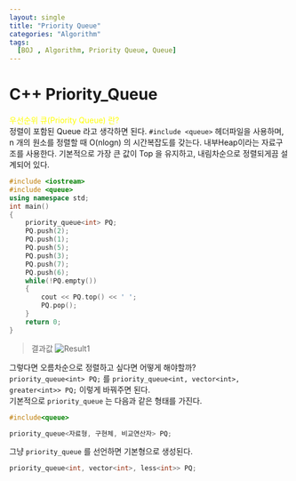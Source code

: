 ```yaml
---
layout: single
title: "Priority Queue"
categories: "Algorithm"
tags:
  [BOJ , Algorithm, Priority Queue, Queue]
---
```


# C++ Priority_Queue

<span style="color:yellow"> 우선순위 큐(Priority Queue) 란? </span> <br>
정렬이 포함된 Queue 라고 생각하면 된다.
`#include <queue>` 헤더파일을 사용하며, <br>
n 개의 원소를 정렬할 때 O(nlogn) 의 시간복잡도를 갖는다.
내부Heap이라는 자료구조를 사용한다.
기본적으로 가장 큰 값이 Top 을 유지하고, 내림차순으로 정렬되게끔 설계되어 있다.

```Cpp
#include <iostream>
#include <queue>
using namespace std;
int main()
{
    priority_queue<int> PQ;
    PQ.push(2);
    PQ.push(1);
    PQ.push(5);
    PQ.push(3);
    PQ.push(7);
    PQ.push(6);
    while(!PQ.empty())
    {
        cout << PQ.top() << ' ';
        PQ.pop();
    }
    return 0;
}
```

> 결과값
![Result1](https://user-images.githubusercontent.com/87271529/167148484-ea6eaff7-23fc-483c-8d70-4ea6a1bf3d1a.png)

그렇다면 오름차순으로 정렬하고 싶다면 어떻게 해야할까?<br>
`priority_queue<int> PQ;` 를 `priority_queue<int, vector<int>, greater<int>> PQ;` 이렇게 바꿔주면 된다. <br>
기본적으로 `priority_queue` 는 다음과 같은 형태를 가진다.

```Cpp
#include<queue>

priority_queue<자료형, 구현체, 비교연산자> PQ;
```

그냥 `priority_queue` 를 선언하면 기본형으로 생성된다.

```Cpp
priority_queue<int, vector<int>, less<int>> PQ;
```

